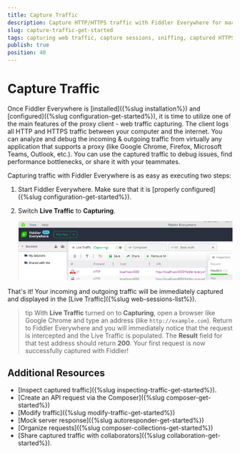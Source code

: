 ```yaml
---
title: Capture Traffic
description: Capture HTTP/HTTPS traffic with Fiddler Everywhere for macOS, Windows, and Linux. Simply turn on the Live Traffic switch to enhance your web debugging productivity.
slug: capture-traffic-get-started
tags: capturing web traffic, capture sessions, sniffing, captured HTTPS, Fiddler Live Traffic
publish: true
position: 40
---
```


# Capture Traffic

Once Fiddler Everywhere is [installed]({%slug installation%}) and [configured]({%slug configuration-get-started%}), it is time to utilize one of the main features of the proxy client - web traffic capturing. The client logs all HTTP and HTTPS traffic between your computer and the internet. You can analyze and debug the incoming & outgoing traffic from virtually any application that supports a proxy (like Google Chrome, Firefox, Microsoft Teams, Outlook, etc.). You can use the captured traffic to debug issues, find performance bottlenecks, or share it with your teammates.

Capturing traffic with Fiddler Everywhere is as easy as executing two steps:

1. Start Fiddler Everywhere. Make sure that it is [properly configured]({%slug configuration-get-started%}).

2. Switch **Live Traffic** to **Capturing**. 

    ![Enabling Live Traffic](../images/livetraffic/websessions/websessions-live-traffic-capturing.png)

That's it! Your incoming and outgoing traffic will be immediately captured and displayed in the [Live Traffic]({%slug web-sessions-list%}).

>tip With **Live Traffic** turned on to **Capturing**, open a browser like Google Chrome and type an address (like `http://example.com`). Return to Fiddler Everywhere and you will immediately notice that the request is intercepted and the Live Traffic is populated. The **Result** field for that test address should return **200**. Your first request is now successfully captured with Fiddler!

## Additional Resources

- [Inspect captured traffic]({%slug inspecting-traffic-get-started%}).
- [Create an API request via the Composer]({%slug composer-get-started%})
- [Modify traffic]({%slug modify-traffic-get-started%})
- [Mock server response]({%slug autoresponder-get-started%})
- [Organize requests]({%slug composer-collections-get-started%})
- [Share captured traffic with collaborators]({%slug collaboration-get-started%}).
